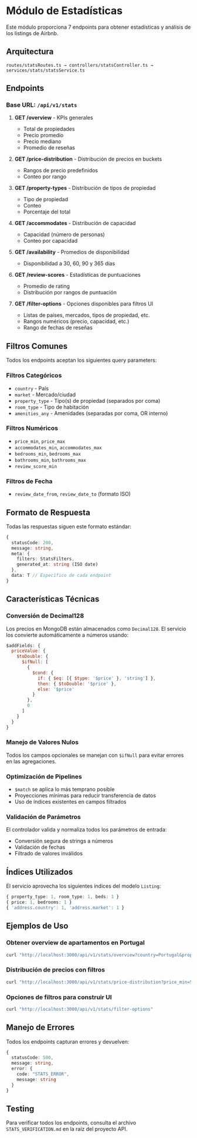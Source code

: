 # Módulo de Estadísticas

Este módulo proporciona 7 endpoints para obtener estadísticas y análisis de los listings de Airbnb.

## Arquitectura

```
routes/statsRoutes.ts → controllers/statsController.ts → services/stats/statsService.ts
```

## Endpoints

### Base URL: `/api/v1/stats`

1. **GET /overview** - KPIs generales
   - Total de propiedades
   - Precio promedio
   - Precio mediano
   - Promedio de reseñas

2. **GET /price-distribution** - Distribución de precios en buckets
   - Rangos de precio predefinidos
   - Conteo por rango

3. **GET /property-types** - Distribución de tipos de propiedad
   - Tipo de propiedad
   - Conteo
   - Porcentaje del total

4. **GET /accommodates** - Distribución de capacidad
   - Capacidad (número de personas)
   - Conteo por capacidad

5. **GET /availability** - Promedios de disponibilidad
   - Disponibilidad a 30, 60, 90 y 365 días

6. **GET /review-scores** - Estadísticas de puntuaciones
   - Promedio de rating
   - Distribución por rangos de puntuación

7. **GET /filter-options** - Opciones disponibles para filtros UI
   - Listas de países, mercados, tipos de propiedad, etc.
   - Rangos numéricos (precio, capacidad, etc.)
   - Rango de fechas de reseñas

## Filtros Comunes

Todos los endpoints aceptan los siguientes query parameters:

### Filtros Categóricos
- `country` - País
- `market` - Mercado/ciudad
- `property_type` - Tipo(s) de propiedad (separados por coma)
- `room_type` - Tipo de habitación
- `amenities_any` - Amenidades (separadas por coma, OR interno)

### Filtros Numéricos
- `price_min`, `price_max`
- `accommodates_min`, `accommodates_max`
- `bedrooms_min`, `bedrooms_max`
- `bathrooms_min`, `bathrooms_max`
- `review_score_min`

### Filtros de Fecha
- `review_date_from`, `review_date_to` (formato ISO)

## Formato de Respuesta

Todas las respuestas siguen este formato estándar:

```typescript
{
  statusCode: 200,
  message: string,
  meta: {
    filters: StatsFilters,
    generated_at: string (ISO date)
  },
  data: T // Específico de cada endpoint
}
```

## Características Técnicas

### Conversión de Decimal128
Los precios en MongoDB están almacenados como `Decimal128`. El servicio los convierte automáticamente a números usando:

```javascript
$addFields: {
  priceValue: {
    $toDouble: {
      $ifNull: [
        {
          $cond: {
            if: { $eq: [{ $type: '$price' }, 'string'] },
            then: { $toDouble: '$price' },
            else: '$price'
          }
        },
        0
      ]
    }
  }
}
```

### Manejo de Valores Nulos
Todos los campos opcionales se manejan con `$ifNull` para evitar errores en las agregaciones.

### Optimización de Pipelines
- `$match` se aplica lo más temprano posible
- Proyecciones mínimas para reducir transferencia de datos
- Uso de índices existentes en campos filtrados

### Validación de Parámetros
El controlador valida y normaliza todos los parámetros de entrada:
- Conversión segura de strings a números
- Validación de fechas
- Filtrado de valores inválidos

## Índices Utilizados

El servicio aprovecha los siguientes índices del modelo `Listing`:

```typescript
{ property_type: 1, room_type: 1, beds: 1 }
{ price: 1, bedrooms: 1 }
{ 'address.country': 1, 'address.market': 1 }
```

## Ejemplos de Uso

### Obtener overview de apartamentos en Portugal
```bash
curl "http://localhost:3000/api/v1/stats/overview?country=Portugal&property_type=Apartment"
```

### Distribución de precios con filtros
```bash
curl "http://localhost:3000/api/v1/stats/price-distribution?price_min=50&price_max=300&market=Porto"
```

### Opciones de filtros para construir UI
```bash
curl "http://localhost:3000/api/v1/stats/filter-options"
```

## Manejo de Errores

Todos los endpoints capturan errores y devuelven:

```typescript
{
  statusCode: 500,
  message: string,
  error: {
    code: "STATS_ERROR",
    message: string
  }
}
```

## Testing

Para verificar todos los endpoints, consulta el archivo `STATS_VERIFICATION.md` en la raíz del proyecto API.
